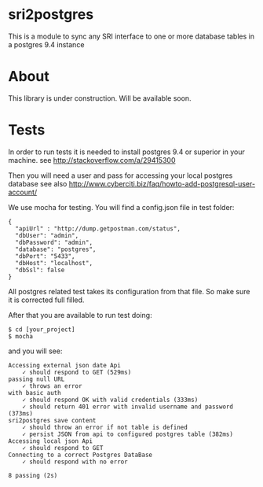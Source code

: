 # sri2postgres
This is a module to sync any SRI interface to one or more database tables in a postgres 9.4 instance

# About
This library is under construction. Will be available soon.

# Tests
In order to run tests it is needed to install postgres 9.4 or superior in your machine.
see http://stackoverflow.com/a/29415300

Then you will need a user and pass for accessing your local postgres database
see also http://www.cyberciti.biz/faq/howto-add-postgresql-user-account/

We use mocha for testing. You will find a config.json file in test folder:

    {
      "apiUrl" : "http://dump.getpostman.com/status",
      "dbUser": "admin",
      "dbPassword": "admin",
      "database": "postgres",
      "dbPort": "5433",
      "dbHost": "localhost",
      "dbSsl": false
    }

All postgres related test takes its configuration from that file. So make sure it is corrected full filled.

After that you are available to run test doing:

    $ cd [your_project]
    $ mocha
    
and you will see:

    Accessing external json date Api
        ✓ should respond to GET (529ms)
    passing null URL
        ✓ throws an error
    with basic auth
        ✓ should respond OK with valid credentials (333ms)
        ✓ should return 401 error with invalid username and password (373ms)
    sri2postgres save content
        ✓ should throw an error if not table is defined
        ✓ persist JSON from api to configured postgres table (382ms)
    Accessing local json Api
        ✓ should respond to GET
    Connecting to a correct Postgres DataBase
        ✓ should respond with no error
    
    8 passing (2s)

